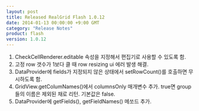 ```yaml
---
layout: post
title: Released RealGrid Flash 1.0.12
date: 2014-01-13 00:00:00 +9:00 GMT
category: "Release Notes"
product: flash
version: 1.0.12
---
```


1. CheckCellRenderer.editable 속성을 지정해서 편집기로 사용할 수 있도록 함.
2. 고정 row 갯수가 1보다 클 때 row resizing ui 에러 발생 해결.
3. DataProvider에 fields가 지정되지 않은 상태에서 setRowCount()를 호출하면 무시하도록 함.
4. GridView.getColumNames()에서 columnsOnly 매개변수 추가. true면 group들의 이름은 제외된 채로 리턴. 기본값은 false.
5. DataProvider에 getFields(), getFieldNames() 메쏘드 추가.